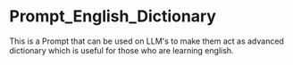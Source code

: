 # Prompt_English_Dictionary
This is a Prompt that can be used on LLM's to make them act as advanced dictionary which is useful for those who are learning english.
